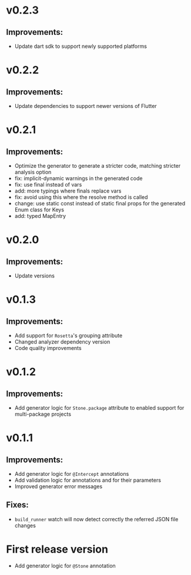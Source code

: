 # v0.2.3

## Improvements:
* Update dart sdk to support newly supported platforms

# v0.2.2

## Improvements:
* Update dependencies to support newer versions of Flutter

# v0.2.1

## Improvements:
* Optimize the generator to generate a stricter code, matching stricter analysis option
* fix: implicit-dynamic warnings in the generated code
* fix: use final instead of vars
* add: more typings where finals replace vars
* fix: avoid using this where the resolve method is called
* change: use static const instead of static final props for the generated Enum class for Keys
* add: typed MapEntry

# v0.2.0

## Improvements:
* Update versions

# v0.1.3

## Improvements:
* Add support for `Rosetta`'s grouping attribute
* Changed analyzer dependency version
* Code quality improvements

# v0.1.2

## Improvements:
* Add generator logic for `Stone.package` attribute to enabled support for multi-package projects

# v0.1.1

## Improvements:
* Add generator logic for `@Intercept` annotations
* Add validation logic for annotations and for their parameters
* Improved generator error messages 

## Fixes:
* `build_runner` watch will now detect correctly the referred JSON file changes

# First release version

* Add generator logic for `@Stone` annotation
